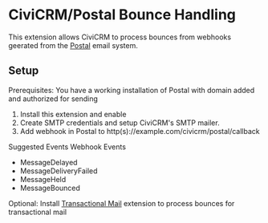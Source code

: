 # CiviCRM/Postal Bounce Handling

This extension allows CiviCRM to process bounces from webhooks geerated from the [Postal](https://github.com/postalhq/postal) email system. 

## Setup

Prerequisites: You have a working installation of Postal with domain added and authorized for sending

1. Install this extension and enable
1. Create SMTP credentials and setup CiviCRM's SMTP mailer.
2. Add webhook in Postal to http(s)://example.com/civicrm/postal/callback
    
Suggested Events Webhook Events
- MessageDelayed
- MessageDeliveryFailed
- MessageHeld
- MessageBounced

Optional: Install [Transactional Mail](https://github.com/fuzionnz/nz.co.fuzion.transactional) extension to process bounces for transactional mail 
